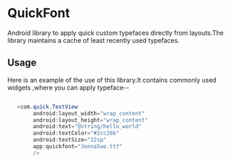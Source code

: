 QuickFont
=======

Android library to apply quick custom typefaces directly from layouts.The library maintains a cache of least recently used typefaces.

Usage
-----

Here is an example of the use of this library.It contains commonly used widgets ,where you can apply typeface--

```java

   <com.quick.TextView
        android:layout_width="wrap_content"
        android:layout_height="wrap_content"
        android:text="@string/hello_world"
        android:textColor="#2cc26b"
        android:textSize="22sp"
        app:quickfont="JennaSue.ttf" 
        />

